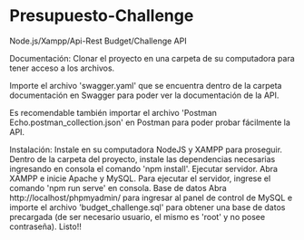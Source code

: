 # Presupuesto-Challenge

Node.js/Xampp/Api-Rest Budget/Challenge API

Documentación: Clonar el proyecto en una carpeta de su computadora para tener acceso a los archivos.

Importe el archivo 'swagger.yaml' que se encuentra dentro de la carpeta documentación en Swagger para poder ver la documentación de la API.

Es recomendable también importar el archivo 'Postman Echo.postman_collection.json' en Postman para poder probar fácilmente la API.

Instalación: Instale en su computadora NodeJS y XAMPP para proseguir. Dentro de la carpeta del proyecto, instale las dependencias necesarias ingresando en consola el comando 'npm install'. Ejecutar servidor. Abra XAMPP e inicie Apache y MySQL. Para ejecutar el servidor, ingrese el comando 'npm run serve' en consola. Base de datos Abra http://localhost/phpmyadmin/ para ingresar al panel de control de MySQL e importe el archivo 'budget_challenge.sql' para obtener una base de datos precargada (de ser necesario usuario, el mismo es 'root' y no posee contraseña). Listo!!